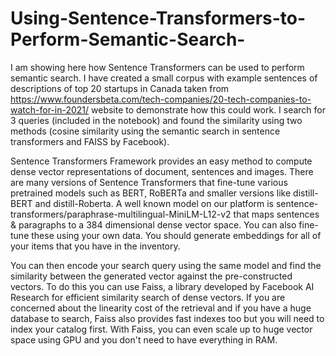 # Using-Sentence-Transformers-to-Perform-Semantic-Search-

I am showing here how Sentence Transformers can be used to perform semantic search. I have created a small corpus with example sentences of descriptions of top 20 startups in Canada taken from https://www.foundersbeta.com/tech-companies/20-tech-companies-to-watch-for-in-2021/  website to demonstrate how this could work.
I search for 3 queries (included in the notebook) and found the similarity using two methods (cosine similarity using the semantic search in sentence transformers and FAISS by Facebook).


Sentence Transformers Framework provides an easy method to compute dense vector representations of
document, sentences and images. There are many versions of Sentence Transformers that fine-tune various pretrained models such as BERT, RoBERTa and smaller versions like distill-BERT and distill-Roberta. A well known model on our platform is
sentence-transformers/paraphrase-multilingual-MiniLM-L12-v2 that maps sentences &
paragraphs to a 384 dimensional dense vector space. You can also fine-tune these using your
own data. You should generate embeddings for all of your items that you have in the inventory.

You can then encode your search query using the same model and find the similarity between
the generated vector against the pre-constructed vectors. To do this you can use Faiss, a library developed by Facebook AI Research for efficient similarity search of dense vectors. If you are concerned about the linearity cost of the retrieval and if you have a
huge database to search, Faiss also provides fast indexes too but you will need to index your
catalog first. With Faiss, you can even scale up to huge vector space using GPU and you don't
need to have everything in RAM.
